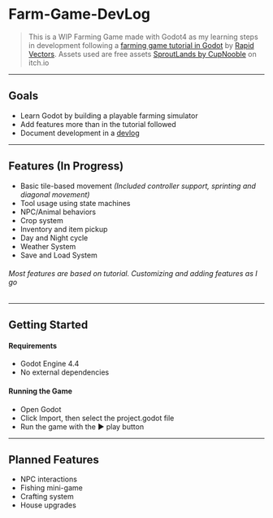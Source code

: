 # **Farm-Game-DevLog**  

> This is a WIP Farming Game made with Godot4 as my learning steps in development following a [farming game tutorial in Godot](https://www.youtube.com/watch?v=it0lsREGdmc&list=PLWTXKdBN8RZe3ytf6qdR4g1JRy0j-93v9&ab_channel=RapidVectors) by [Rapid Vectors](https://www.youtube.com/@rapidvectors). Assets used are free assets [SproutLands by CupNooble](https://cupnooble.itch.io/sprout-lands-asset-pack) on itch.io  

---

## Goals
- Learn Godot by building a playable farming simulator
- Add features more than in the tutorial followed
- Document development in a [devlog](https://github.com/AbsoluteRivers/Farm-Game-Learning/blob/main/devlog.md)

---

## Features (In Progress)
- Basic tile-based movement *(Included controller support, sprinting and diagonal movement)*
- Tool usage using state machines
- NPC/Animal behaviors
- Crop system
- Inventory and item pickup
- Day and Night cycle
- Weather System
- Save and Load System

###### Most features are based on tutorial. Customizing and adding features as I go
---

## Getting Started
#### Requirements
- Godot Engine 4.4
- No external dependencies

#### Running the Game
- Open Godot
- Click Import, then select the project.godot file
- Run the game with the ▶️ play button


---


## Planned Features
- NPC interactions
- Fishing mini-game
- Crafting system
- House upgrades
